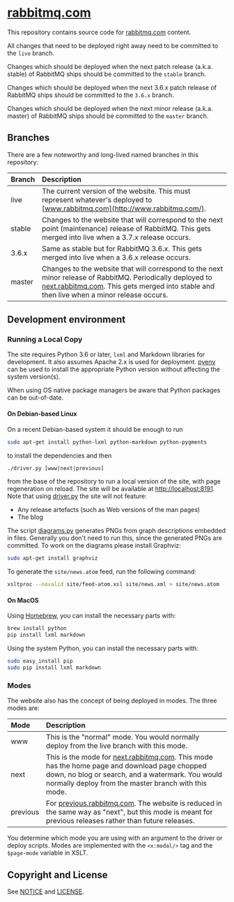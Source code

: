 # [rabbitmq.com](http://www.rabbitmq.com/)

This repository contains source code for [rabbitmq.com](http://www.rabbitmq.com/) content.

All changes that need to be deployed right away need to be committed to the `live` branch.

Changes which should be deployed when the next patch release (a.k.a. stable) of RabbitMQ ships should be committed to the `stable` branch.

Changes which should be deployed when the next 3.6.x patch release of RabbitMQ ships should be committed to the `3.6.x` branch.

Changes which should be deployed when the next minor release (a.k.a. master) of RabbitMQ ships should be committed to the `master` branch.

## Branches

There are a few noteworthy and long-lived named branches in this
repository:

Branch        | Description
:-------------|:--------------------
live          | The current version of the website. This must represent whatever's deployed to [www.rabbitmq.com](http://www.rabbitmq.com/).
stable        | Changes to the website that will correspond to the next point (maintenance) release of RabbitMQ. This gets merged into live when a 3.7.x release occurs.
3.6.x         | Same as stable but for RabbitMQ 3.6.x. This gets merged into live when a 3.6.x release occurs.
master        | Changes to the website that will correspond to the next minor release of RabbitMQ. Periodically deployed to [next.rabbitmq.com](http://next.rabbitmq.com/). This gets merged into stable and then live when a minor release occurs.


## Development environment

### Running a Local Copy

The site requires Python 3.6 or later, `lxml` and Markdown libraries for development. It also
assumes Apache 2.x is used for deployment. [pyenv](https://github.com/pyenv/pyenv)
can be used to install the appropriate Python version without affecting the system version(s).

When using OS native package managers be aware that Python packages
can be out-of-date.

#### On Debian-based Linux

On a recent Debian-based system it should be enough to run

```sh
sudo apt-get install python-lxml python-markdown python-pygments
```

to install the dependencies and then

```sh
./driver.py [www|next|previous]
```

from the base of the repository to run a local version of the site, with page
regeneration on reload. The site will be available at
[http://localhost:8191](http://localhost:8191/). Note that using [driver.py](https://github.com/rabbitmq/rabbitmq-website/blob/master/driver.py) the site will not
feature:

 * Any release artefacts (such as Web versions of the man pages)
 * The blog

The script [diagrams.py](https://github.com/rabbitmq/rabbitmq-website/blob/master/code/diagrams.py) generates PNGs from graph descriptions
embedded in files. Generally you don't need to run this, since the generated
PNGs are committed. To work on the diagrams please install Graphviz:

```sh
sudo apt-get install graphviz
```

To generate the `site/news.atom` feed, run the following command:

```sh
xsltproc --novalid site/feed-atom.xsl site/news.xml > site/news.atom
```

#### On MacOS

Using [Homebrew](http://brew.sh/), you can install the necessary parts with:

```sh
brew install python
pip install lxml markdown
```

Using the system Python, you can install the necessary parts with:

```sh
sudo easy_install pip
sudo pip install lxml markdown
```

### Modes

The website also has the concept of being deployed in modes. The three
modes are:

Mode     | Description
:--------|:------------
www      | This is the "normal" mode. You would normally deploy from the live branch with this mode.
next     | This is the mode for [next.rabbitmq.com](http://next.rabbitmq.com/). This mode has the home page and download page chopped down, no blog or search, and a watermark. You would normally deploy from the master branch with this mode.
previous | For [previous.rabbitmq.com](http://previous.rabbitmq.com/). The website is reduced in the same way as "next", but this mode is meant for previous releases rather than future releases.

You determine which mode you are using with an argument to the driver
or deploy scripts. Modes are implemented with the `<x:modal/>` tag and
the `$page-mode` variable in XSLT.


## Copyright and License

See [NOTICE](NOTICE) and [LICENSE](LICENSE).
